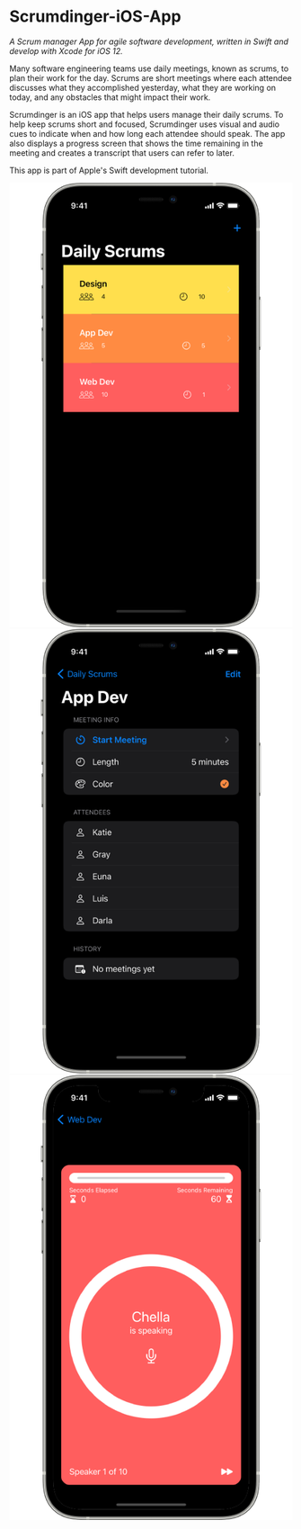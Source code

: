# Scrumdinger-iOS-App
*A Scrum manager App for agile software development, written in Swift and develop with Xcode for iOS 12.*

Many software engineering teams use daily meetings, known as scrums, to plan their work for the day. Scrums 
are short meetings where each attendee discusses what they accomplished yesterday, what they are working on 
today, and any obstacles that might impact their work.

Scrumdinger is an iOS app that helps users manage their 
daily scrums. To help keep scrums short and focused, Scrumdinger uses visual and audio cues to indicate 
when and how long each attendee should speak. The app also displays a progress screen that shows the time 
remaining in the meeting and creates a transcript that users can refer to later.

This app is part of Apple's Swift development tutorial.

![Screenshot 1](/UI1.png)
![Screenshot 2](/UI2.png)
![Screenshot 3](/UI3.png)
